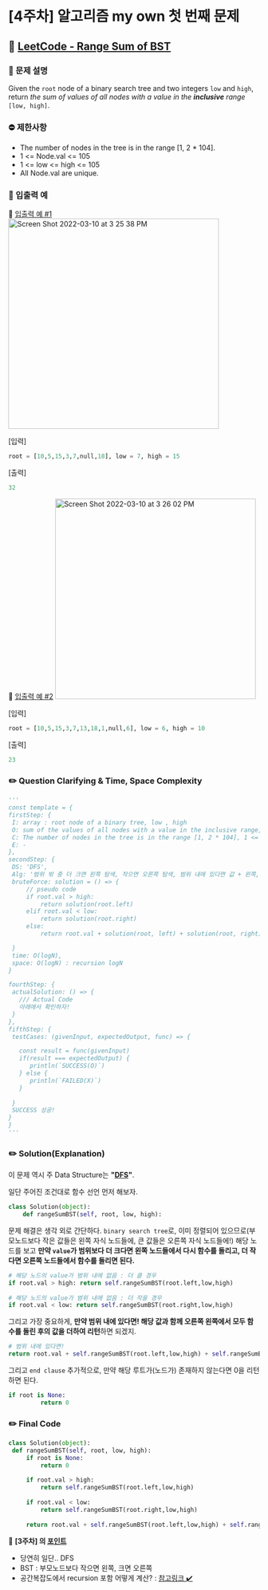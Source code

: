 # [4주차] 알고리즘 my own 첫 번째 문제

## 💬 [LeetCode - Range Sum of BST](https://leetcode.com/problems/range-sum-of-bst/) 

### 📄 문제 설명  

Given the `root` node of a binary search tree and two integers `low` and `high`, return *the sum of values of all nodes with a value in the <strong>inclusive</strong> range* `[low, high]`.

### ⛔️ 제한사항
- The number of nodes in the tree is in the range [1, 2 * 104].
- 1 <= Node.val <= 105
- 1 <= low <= high <= 105
- All Node.val are unique.

### 💭 입출력 예

<div class="notice--primary" markdown="1">
🌝 <u>입출력 예 #1</u>     

<img width="422" alt="Screen Shot 2022-03-10 at 3 25 38 PM" src="https://user-images.githubusercontent.com/63195670/157602068-df473198-5af2-41da-afcb-c8fb38650c93.png">     

[입력]   

   ```python
root = [10,5,15,3,7,null,18], low = 7, high = 15
   ```             
      
    
[출력]    

   ```python    
32      
   ```
</div>   


<div class="notice--primary" markdown="1">
🌝 <u>입출력 예 #2</u>     

<img width="402" alt="Screen Shot 2022-03-10 at 3 26 02 PM" src="https://user-images.githubusercontent.com/63195670/157602119-a95edcbc-c985-4fc3-9dcc-3e4840eaacc1.png">     

[입력]   

   ```python
root = [10,5,15,3,7,13,18,1,null,6], low = 6, high = 10   
   ```             
      
    
[출력]    

   ```python    
23      
   ```
   
</div>    

### ✏️ Question Clarifying & Time, Space Complexity 


   ```python
'''
const template = {
  firstStep: {
    I: array : root node of a binary tree, low , high
    O: sum of the values of all nodes with a value in the inclusive range, 
    C: The number of nodes in the tree is in the range [1, 2 * 104], 1 <= Node.val <= 105, 1 <= low <= high <= 105, All Node.val are unique,
    E: -
  },
  secondStep: {
    DS: 'DFS',
    Alg: '범위 밖 중 더 크면 왼쪽 탐색, 작으면 오른쪽 탐색, 범위 내에 있다면 값 + 왼쪽, 오른쪽 탐색',
    bruteForce: solution = () => {
        // pseudo code
        if root.val > high:
            return solution(root.left)
        elif root.val < low:
            return solution(root.right)
        else:
            return root.val + solution(root, left) + solution(root, right)

    }
    time: O(logN),
    space: O(logN) : recursion logN
  }

  fourthStep: {
    actualSolution: () => {
      /// Actual Code
      아래에서 확인하자!
    }
  },
  fifthStep: {
    testCases: (givenInput, expectedOutput, func) => {

      const result = func(givenInput)
      if(result === expectedOutput) {
         println(`SUCCESS(O)`)
      } else {
         println(`FAILED(X)`)
      }
      
    }
    SUCCESS 성공!
  }
}
'''
   ```

### ✏️ Solution(Explanation) 

이 문제 역시 주 Data Structure는 **"<u>DFS</u>"**. 

일단 주어진 조건대로 함수 선언 먼저 해보자.

```python
class Solution(object):
    def rangeSumBST(self, root, low, high):
```     

문제 해결은 생각 외로 간단하다. `binary search tree`로, 이미 정렬되어 있으므로(부모노드보다 작은 값들은 왼쪽 자식 노드들에, 큰 값들은 오른쪽 자식 노드들에!) 해당 노드를 보고 **만약 `value`가 범위보다 더 크다면 왼쪽 노드들에서 다시 함수를 돌리고, 더 작다면 오른쪽 노드들에서 함수를 돌리면 된다.**      

```python
# 해당 노드의 value가 범위 내에 없음 : 더 클 경우
if root.val > high: return self.rangeSumBST(root.left,low,high)
        
# 해당 노드의 value가 범위 내에 없음 : 더 작을 경우
if root.val < low: return self.rangeSumBST(root.right,low,high)
```

그리고 가장 중요하게, **만약 범위 내에 있다면! 해당 값과 함께 오른쪽 왼쪽에서 모두 함수를 돌린 후의 값을 더하여 리턴**하면 되겠지.      

```python
# 범위 내에 있다면!
return root.val + self.rangeSumBST(root.left,low,high) + self.rangeSumBST(root.right,low,high)     
```

그리고 `end clause` 추가적으로, 만약 해당 루트가(노드가) 존재하지 않는다면 0을 리턴하면 된다.            
 
   ```python
if root is None: 
            return 0
   ```

### ✏️ Final Code 

   ```python
class Solution(object):
    def rangeSumBST(self, root, low, high):
        if root is None: 
            return 0
        
        if root.val > high: 
        	return self.rangeSumBST(root.left,low,high)
        
        if root.val < low: 
        	return self.rangeSumBST(root.right,low,high)
        
        return root.val + self.rangeSumBST(root.left,low,high) + self.rangeSumBST(root.right,low,high)  
   ```
   
   	    
<div class="notice--primary" markdown="1">
🌟 <strong>[3주차] 의 <u>포인트</u></strong>    

- 당연히 일단.. DFS    
- BST : 부모노드보다 작으면 왼쪽, 크면 오른쪽   
- 공간복잡도에서 recursion 포함 어떻게 계산? : <a href="https://servertrix.com/880" title="시간 복잡도, 공간 복잡도">참고링크 ✔️</a>     
     
</div>

